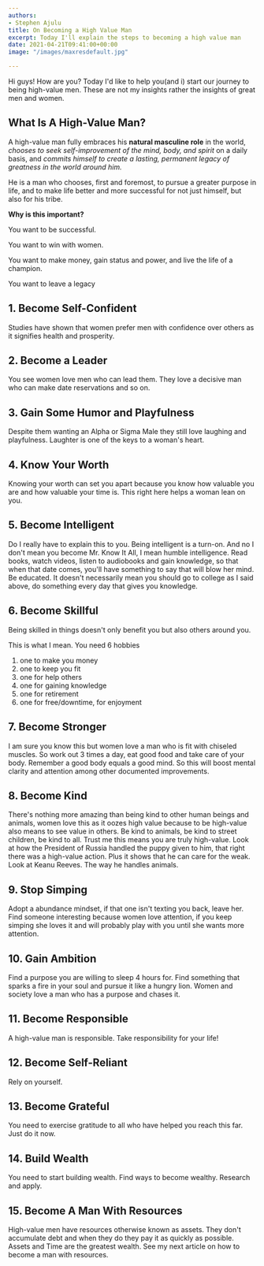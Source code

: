 ```yaml
---
authors:
- Stephen Ajulu
title: On Becoming a High Value Man
excerpt: Today I'll explain the steps to becoming a high value man
date: 2021-04-21T09:41:00+00:00
image: "/images/maxresdefault.jpg"

---
```

Hi guys! How are you? Today I'd like to help you(and i) start our journey to being high-value men. These are not my insights rather the insights of great men and women. 

## What Is A High-Value Man?

A high-value man fully embraces his **natural masculine role** in the world, _chooses to seek self-improvement of the mind, body, and spirit_ on a daily basis, and _commits himself to create a lasting, permanent legacy of greatness in the world around him._

He is a man who chooses, first and foremost, to pursue a greater purpose in life, and to make life better and more successful for not just himself, but also for his tribe.

**Why is this important?**

You want to be successful.

You want to win with women.

You want to make money, gain status and power, and live the life of a champion.

You want to leave a legacy

## 1. Become Self-Confident

Studies have shown that women prefer men with confidence over others as it signifies health and prosperity.

## 2. Become a Leader

You see women love men who can lead them. They love a decisive man who can make date reservations and so on.

## 3. Gain Some Humor and Playfulness

Despite them wanting an Alpha or Sigma Male they still love laughing and playfulness. Laughter is one of the keys to a woman's heart.

## 4. Know Your Worth

Knowing your worth can set you apart because you know how valuable you are and how valuable your time is. This right here helps a woman lean on you.

## 5. Become Intelligent

Do I really have to explain this to you. Being intelligent is a turn-on. And no I don't mean you become Mr. Know It All, I mean humble intelligence. Read books, watch videos, listen to audiobooks and gain knowledge, so that when that date comes, you'll have something to say that will blow her mind. Be educated. It doesn't necessarily mean you should go to college as I said above, do something every day that gives you knowledge.

## 6. Become Skillful

Being skilled in things doesn't only benefit you but also others around you. 

This is what I mean. You need 6 hobbies

1. one to make you money
2. one to keep you fit
3. one for help others
4. one for gaining knowledge
5. one for retirement
6. one for free/downtime, for enjoyment

## 7. Become Stronger

I am sure you know this but women love a man who is fit with chiseled muscles. So work out 3 times a day, eat good food and take care of your body. Remember a good body equals a good mind. So this will boost mental clarity and attention among other documented improvements.

## 8. Become Kind

There's nothing more amazing than being kind to other human beings and animals, women love this as it oozes high value because to be high-value also means to see value in others. Be kind to animals, be kind to street children, be kind to all. Trust me this means you are truly high-value. Look at how the President of Russia handled the puppy given to him, that right there was a high-value action. Plus it shows that he can care for the weak. Look at Keanu Reeves. The way he handles animals.

## 9. Stop Simping

Adopt a abundance mindset, if that one isn't texting you back, leave her. Find someone interesting because women love attention, if you keep simping she loves it and will probably play with you until she wants more attention.

## 10. Gain Ambition

Find a purpose you are willing to sleep 4 hours for. Find something that sparks a fire in your soul and pursue it like a hungry lion. Women and society love a man who has a purpose and chases it. 

## 11. Become Responsible

A high-value man is responsible. Take responsibility for your life!

## 12. Become Self-Reliant

Rely on yourself.

## 13. Become Grateful

You need to exercise gratitude to all who have helped you reach this far. Just do it now.

## 14. Build Wealth

You need to start building wealth. Find ways to become wealthy. Research and apply.

## 15. Become A Man With Resources

High-value men have resources otherwise known as assets. They don't accumulate debt and when they do they pay it as quickly as possible. Assets and Time are the greatest wealth. See my next article on how to become a man with resources.

